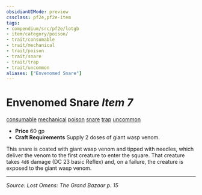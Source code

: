 ```yaml
---
obsidianUIMode: preview
cssclass: pf2e,pf2e-item
tags:
- compendium/src/pf2e/lotgb
- item/category/poison/
- trait/consumable
- trait/mechanical
- trait/poison
- trait/snare
- trait/trap
- trait/uncommon
aliases: ["Envenomed Snare"]
---
```

# Envenomed Snare *Item 7*  
[consumable](consumable.md "Consumable Item Trait")  [mechanical](mechanical.md "Mechanical Hazard Trait")  [poison](Reference/Rules/Traits/poison.md "Poison Effect Trait")  [snare](snare.md "Snare Item Trait")  [trap](trap.md "Trap Hazard Trait")  [uncommon](uncommon.md "Uncommon Rarity Trait")  

- **Price** 60 gp
- **Craft Requirements** Supply 2 doses of giant wasp venom.

This snare is coated with giant wasp venom and tipped with needles, which deliver the venom to the first creature to enter the square. That creature takes `4d6` damage (DC 23 basic Reflex) and, on a failure, the creature is exposed to the giant wasp venom.


---
*Source: Lost Omens: The Grand Bazaar p. 15*
